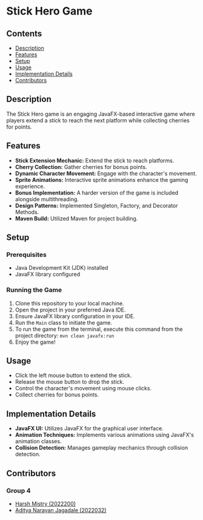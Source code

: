 # Stick Hero Game


## Contents

- [Description](#description)
- [Features](#features)
- [Setup](#setup)
- [Usage](#usage)
- [Implementation Details](#implementation-details)
- [Contributors](#contributors)

## Description <a name="description"></a>

The Stick Hero game is an engaging JavaFX-based interactive game where players extend a stick to reach the next platform while collecting cherries for points.

## Features <a name="features"></a>

- **Stick Extension Mechanic:** Extend the stick to reach platforms.
- **Cherry Collection:** Gather cherries for bonus points.
- **Dynamic Character Movement:** Engage with the character's movement.
- **Sprite Animations:** Interactive sprite animations enhance the gaming experience.
- **Bonus Implementation:** A harder version of the game is included alongside multithreading.
- **Design Patterns:** Implemented Singleton, Factory, and Decorator Methods.
- **Maven Build:** Utilized Maven for project building.

## Setup <a name="setup"></a>

### Prerequisites

- Java Development Kit (JDK) installed
- JavaFX library configured

### Running the Game

1. Clone this repository to your local machine.
2. Open the project in your preferred Java IDE.
3. Ensure JavaFX library configuration in your IDE.
4. Run the `Main` class to initiate the game.
5. To run the game from the terminal, execute this command from the project directory: `mvn clean javafx:run`
6. Enjoy the game!

## Usage <a name="usage"></a>

- Click the left mouse button to extend the stick.
- Release the mouse button to drop the stick.
- Control the character's movement using mouse clicks.
- Collect cherries for bonus points.

## Implementation Details <a name="implementation-details"></a>

- **JavaFX UI:** Utilizes JavaFX for the graphical user interface.
- **Animation Techniques:** Implements various animations using JavaFX's animation classes.
- **Collision Detection:** Manages gameplay mechanics through collision detection.

## Contributors <a name="contributors"></a>

### Group 4
- [Harsh Mistry (2022200)](https://github.com/FakePickle)
- [Aditya Narayan Jagadale (2022032)](https://github.com/jaagss)
